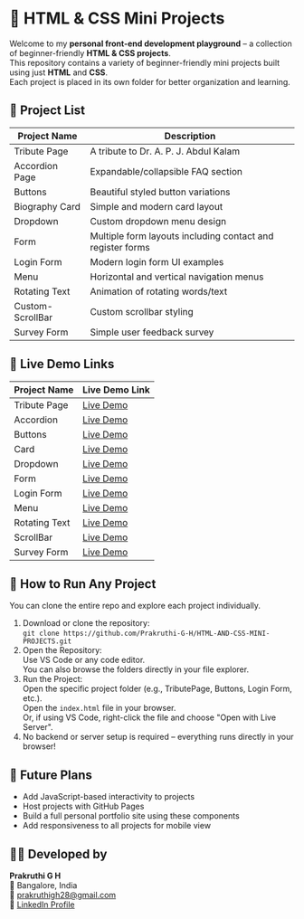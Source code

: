 # 🎨 HTML & CSS Mini Projects

Welcome to my **personal front-end development playground** – a collection of beginner-friendly **HTML & CSS projects**.  
This repository contains a variety of beginner-friendly mini projects built using just **HTML** and **CSS**.  
Each project is placed in its own folder for better organization and learning.

## 📁 Project List

| Project Name         | Description                                  |
|----------------------|----------------------------------------------|
| Tribute Page         | A tribute to Dr. A. P. J. Abdul Kalam         |
| Accordion Page       | Expandable/collapsible FAQ section           |
| Buttons              | Beautiful styled button variations           |
| Biography Card       | Simple and modern card layout                 |
| Dropdown             | Custom dropdown menu design                  |
| Form                 | Multiple form layouts including contact and register forms|
| Login Form           | Modern login form UI examples                              |
| Menu                 | Horizontal and vertical navigation menus           |
| Rotating Text        | Animation of rotating words/text             |
| Custom-ScrollBar     | Custom scrollbar styling                     |
| Survey Form          | Simple user feedback survey                  |

## 🔗 Live Demo Links

| Project Name         | Live Demo Link                                                   |
|----------------------|-----------------------------------------------------------------|
| Tribute Page         | [Live Demo](https://prakruthi-g-h.github.io/HTML-AND-CSS-MINI-PROJECTS/Tribute%20Page/)         |
| Accordion            | [Live Demo](https://prakruthi-g-h.github.io/HTML-AND-CSS-MINI-PROJECTS/Accordion%20Page/)    |
| Buttons              | [Live Demo](https://prakruthi-g-h.github.io/HTML-AND-CSS-MINI-PROJECTS/Buttons/)              |
| Card                 | [Live Demo](https://prakruthi-g-h.github.io/HTML-AND-CSS-MINI-PROJECTS/Card/)                 |
| Dropdown             | [Live Demo](https://prakruthi-g-h.github.io/HTML-AND-CSS-MINI-PROJECTS/Dropdown/)             |
| Form                 | [Live Demo](https://prakruthi-g-h.github.io/HTML-AND-CSS-MINI-PROJECTS/Form/)                 |
| Login Form           | [Live Demo](https://prakruthi-g-h.github.io/HTML-AND-CSS-MINI-PROJECTS/Login%20Form/)         |
| Menu                 | [Live Demo](https://prakruthi-g-h.github.io/HTML-AND-CSS-MINI-PROJECTS/Menu/)                 |
| Rotating Text        | [Live Demo](https://prakruthi-g-h.github.io/HTML-AND-CSS-MINI-PROJECTS/Rotating%20Text/)      |
| ScrollBar            | [Live Demo](https://prakruthi-g-h.github.io/HTML-AND-CSS-MINI-PROJECTS/ScrollBar/)            |
| Survey Form          | [Live Demo](https://prakruthi-g-h.github.io/HTML-AND-CSS-MINI-PROJECTS/Survey%20Form/)        |

## 🚀 How to Run Any Project

You can clone the entire repo and explore each project individually.

1. Download or clone the repository:  
   `git clone https://github.com/Prakruthi-G-H/HTML-AND-CSS-MINI-PROJECTS.git`
2. Open the Repository:  
   Use VS Code or any code editor.  
   You can also browse the folders directly in your file explorer.
3. Run the Project:  
   Open the specific project folder (e.g., TributePage, Buttons, Login Form, etc.).  
   Open the `index.html` file in your browser.  
   Or, if using VS Code, right-click the file and choose "Open with Live Server".
4. No backend or server setup is required – everything runs directly in your browser!

## 🚧 Future Plans

- Add JavaScript-based interactivity to projects  
- Host projects with GitHub Pages  
- Build a full personal portfolio site using these components  
- Add responsiveness to all projects for mobile view

## 👩‍💻 Developed by

**Prakruthi G H**  
📍 Bangalore, India  
📧 prakruthigh28@gmail.com  
🔗 [LinkedIn Profile](https://www.linkedin.com/in/prakruthi-g-h)
